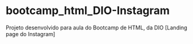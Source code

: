 # bootcamp_html_DIO-Instagram
 Projeto desenvolvido para aula do Bootcamp de HTML, da DIO [Landing page do Instagram]
